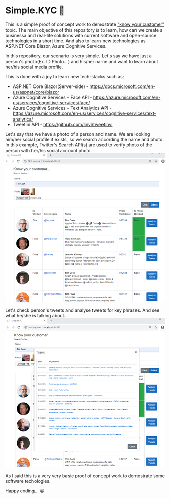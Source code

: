 # Simple.KYC 🤔
 
 This is a simple proof of concept work to demostrate ["know your customer"](https://en.wikipedia.org/wiki/Know_your_customer#:~:text=The%20know%20your%20customer%20or,Money%20Laundering%20(AML)%20policy.) topic. The main objective of this repository is to learn, how can we create a businessa and real-life solutions with current software and open-source technologies in a short time. And also to learn new technologies as ASP.NET Core Blazor, Azure Cognitive Services.
 
 In this repository, our scenario is very simple. Let's say we have just a person's photo(Ex. ID Photo...) and his/her name and want to learn about her/his social media profile.
 
 This is done with a joy to learn new tech-stacks such as;
 
 - ASP.NET Core Blazor(Server-side) - https://docs.microsoft.com/en-us/aspnet/core/blazor
 - Azure Cognitive Services - Face API - https://azure.microsoft.com/en-us/services/cognitive-services/face/
 - Azure Cognitive Services - Text Analytics API - https://azure.microsoft.com/en-us/services/cognitive-services/text-analytics/
 - Tweetini API - https://github.com/linvi/tweetinvi
 
 
 Let's say that we have a photo of a person and name. We are looking him/her social profile if exists, so we search according the name and photo. In this example, Twitter's Search API(s) are used to verify photo of the person with her/his social account photo.
 <img src="https://github.com/ardacetinkaya/Simple.KYC/blob/master/Images/kyc-1.png" width="800px"/>

Let's check person's tweets and analyse tweets for key phrases. And see what he/she is talking about...
 <img src="https://github.com/ardacetinkaya/Simple.KYC/blob/master/Images/kyc-2.png"/>

As I said this is a very very basic proof of concept work to demostrate some software techologies.

Happy coding... 😀
